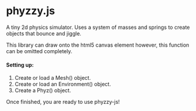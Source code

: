 # phyzzy.js
A tiny 2d physics simulator. Uses a system of masses and springs to create
objects that bounce and jiggle.

This library can draw onto the html5 canvas element however, this function can be
omitted completely.

#### Setting up:
1. Create or load a Mesh() object.
2. Create or load an Environment() object.
3. Create a Phyz() object.

Once finished, you are ready to use phyzzy-js!